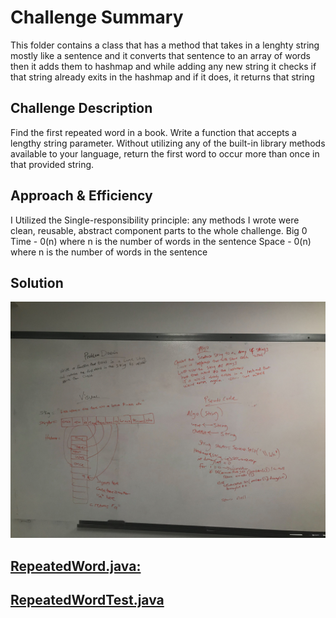 # Challenge Summary
<!-- Short summary or background information -->
This folder contains a class that has a method that takes in a lenghty string mostly like a sentence and
it converts that sentence to an array of words then it adds them to hashmap and while adding any new string
it checks if that string already exits in the hashmap and if it does, it returns that string

## Challenge Description
<!-- Description of the challenge -->
Find the first repeated word in a book.
Write a function that accepts a lengthy string parameter.
Without utilizing any of the built-in library methods available to your language, 
return the first word to occur more than once in that provided string.

## Approach & Efficiency
<!-- What approach did you take? Why? What is the Big O space/time for this approach? -->
I Utilized the Single-responsibility principle: any methods I wrote were clean, reusable, abstract
component parts to the whole challenge.
Big 0
Time - 0(n) where n is the number of words in the sentence
Space - 0(n) where n is the number of words in the sentence

## Solution
<!-- Embedded whiteboard image -->
![alt text](https://github.com/wosunkwo/data-structures-and-algorithms/blob/master/code401-challenges/assets/repeatedWord.jpg)

## [RepeatedWord.java:](https://github.com/wosunkwo/data-structures-and-algorithms/blob/master/code401-challenges/src/main/java/code401/challenges/RepeatedWord/RepeatedWord.java)

## [RepeatedWordTest.java](https://github.com/wosunkwo/data-structures-and-algorithms/blob/master/code401-challenges/src/test/java/code401/challenges/RepeatedWord/RepeatedWordTest.java)
